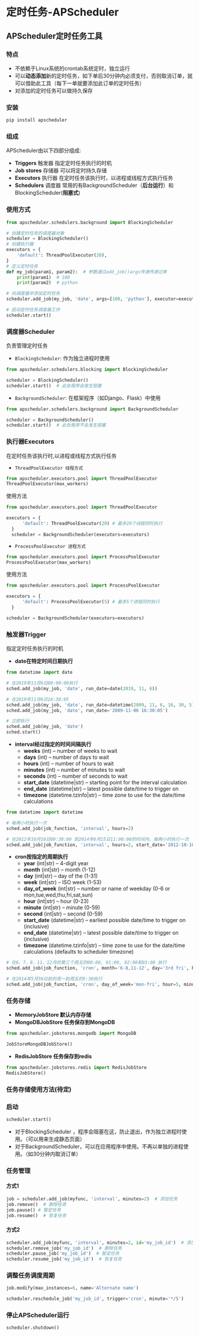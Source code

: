 # 定时任务-APScheduler

## APScheduler定时任务工具

### 特点

* 不依赖于Linux系统的crontab系统定时，独立运行
* 可以**动态添加**新的定时任务，如下单后30分钟内必须支付，否则取消订单，就可以借助此工具（每下一单就要添加此订单的定时任务）
* 对添加的定时任务可以做持久保存

### 安装

```bash
pip install apscheduler
```

### 组成

APScheduler由以下四部分组成:

* **Triggers** 触发器 指定定时任务执行的时机
* **Job stores** 存储器 可以将定时持久存储
* **Executors** 执行器 在定时任务该执行时，以进程或线程方式执行任务
* **Schedulers** 调度器 常用的有BackgroundScheduler（**后台运行**）和BlockingScheduler\(**阻塞式**\)

### 使用方式

```python
from apscheduler.schedulers.background import BlockingScheduler

# 创建定时任务的调度器对象
scheduler = BlockingScheduler()
# 创建执行器
executors = {
    'default': ThreadPoolExecutor(20),
}
# 定义定时任务
def my_job(param1, param2):  # 参数通过add_job()args传递传递过来
    print(param1)  # 100
    print(param2)  # python

# 向调度器中添加定时任务
scheduler.add_job(my_job, 'date', args=[100, 'python'], executor=executors)

# 启动定时任务调度器工作
scheduler.start()
```

### 调度器Scheduler

负责管理定时任务

* `BlockingScheduler`: 作为独立进程时使用

```python
from apscheduler.schedulers.blocking import BlockingScheduler

scheduler = BlockingScheduler()
scheduler.start()  # 此处程序会发生阻塞
```

* `BackgroundScheduler`: 在框架程序（如Django、Flask）中使用

```python
from apscheduler.schedulers.background import BackgroundScheduler

scheduler = BackgroundScheduler()
scheduler.start()  # 此处程序不会发生阻塞
```

### 执行器Executors

在定时任务该执行时,以进程或线程方式执行任务

* `ThreadPoolExecutor 线程方式`

```python
from apscheduler.executors.pool import ThreadPoolExecutor
ThreadPoolExecutor(max_workers)
```

使用方法

```python
from apscheduler.executors.pool import ThreadPoolExecutor

executors = {
      'default': ThreadPoolExecutor(20) # 最多20个线程同时执行
  }
  scheduler = BackgroundScheduler(executors=executors)
```

* `ProcessPoolExecutor 进程方式`

```python
from apscheduler.executors.pool import ProcessPoolExecutor
ProcessPoolExecutor(max_workers)
```

使用方法

```python
from apscheduler.executors.pool import ProcessPoolExecutor

executors = {
      'default': ProcessPoolExecutor(5) # 最多5个进程同时执行
  }

scheduler = BackgroundScheduler(executors=executors)
```

### 触发器Trigger

指定定时任务执行的时机

* **date在特定时间日期执行**

```python
from datetime import date

# 在2019年11月6日00:00:00执行
sched.add_job(my_job, 'date', run_date=date(2019, 11, 6))

# 在2019年11月6日16:30:05
sched.add_job(my_job, 'date', run_date=datetime(2009, 11, 6, 16, 30, 5))
sched.add_job(my_job, 'date', run_date='2009-11-06 16:30:05')

# 立即执行
sched.add_job(my_job, 'date')  
sched.start()
```

* **interval经过指定的时间间隔执行**
  * **weeks** \(int\) – number of weeks to wait
  * **days** \(int\) – number of days to wait
  * **hours** \(int\) – number of hours to wait
  * **minutes** \(int\) – number of minutes to wait
  * **seconds** \(int\) – number of seconds to wait
  * **start\_date** \(datetime\|str\) – starting point for the interval calculation
  * **end\_date** \(datetime\|str\) – latest possible date/time to trigger on
  * **timezone** \(datetime.tzinfo\|str\) – time zone to use for the date/time calculations

```python
from datetime import datetime

# 每两小时执行一次
sched.add_job(job_function, 'interval', hours=2)

# 在2012年10月10日09:30:00 到2014年6月15日11:00:00的时间内，每两小时执行一次
sched.add_job(job_function, 'interval', hours=2, start_date='2012-10-10 09:30:00', end_date='2014-06-15 11:00:00')
```

* **cron按指定的周期执行**
  * **year** \(int\|str\) – 4-digit year
  * **month** \(int\|str\) – month \(1-12\)
  * **day** \(int\|str\) – day of the \(1-31\)
  * **week** \(int\|str\) – ISO week \(1-53\)
  * **day\_of\_week** \(int\|str\) – number or name of weekday \(0-6 or mon,tue,wed,thu,fri,sat,sun\)
  * **hour** \(int\|str\) – hour \(0-23\)
  * **minute** \(int\|str\) – minute \(0-59\)
  * **second** \(int\|str\) – second \(0-59\)
  * **start\_date** \(datetime\|str\) – earliest possible date/time to trigger on \(inclusive\)
  * **end\_date** \(datetime\|str\) – latest possible date/time to trigger on \(inclusive\)
  * **timezone** \(datetime.tzinfo\|str\) – time zone to use for the date/time calculations \(defaults to scheduler timezone\)

```python
# 在6、7、8、11、12月的第三个周五的00:00, 01:00, 02:00和03:00 执行
sched.add_job(job_function, 'cron', month='6-8,11-12', day='3rd fri', hour='0-3')

# 在2014年5月30日前的周一到周五的5:30执行
sched.add_job(job_function, 'cron', day_of_week='mon-fri', hour=5, minute=30, end_date='2014-05-30')
```

### 任务存储

* **MemoryJobStore 默认内存存储**
* **MongoDBJobStore 任务保存到MongoDB**

```python
from apscheduler.jobstores.mongodb import MongoDB

JobStoreMongoDBJobStore()
```

* **RedisJobStore 任务保存到redis**

```python
from apscheduler.jobstores.redis import RedisJobStore
RedisJobStore()
```

### 任务存储使用方法\(待定\)

### 启动

```python
scheduler.start()
```

* 对于BlockingScheduler ，程序会阻塞在这，防止退出，作为独立进程时使用。（可以用来生成静态页面）
* 对于BackgroundScheduler，可以在应用程序中使用。不再以单独的进程使用。（如30分钟内取消订单）

### 任务管理

#### 方式1

```python
job = scheduler.add_job(myfunc, 'interval', minutes=2)  # 添加任务
job.remove()  # 删除任务
job.pause() # 暂定任务
job.resume()  # 恢复任务
```

#### 方式2

```python
scheduler.add_job(myfunc, 'interval', minutes=2, id='my_job_id')  # 添加任务    
scheduler.remove_job('my_job_id')  # 删除任务
scheduler.pause_job('my_job_id')  # 暂定任务
scheduler.resume_job('my_job_id')  # 恢复任务
```

### 调整任务调度周期

```python
job.modify(max_instances=6, name='Alternate name')

scheduler.reschedule_job('my_job_id', trigger='cron', minute='*/5')
```

### 停止APScheduler运行

```python
scheduler.shutdown()
```

